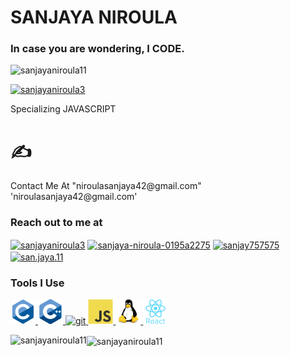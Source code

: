 <h1 align="left" font-size='2rem'>SANJAYA NIROULA</h1>
<h3 align="left" >In case you are wondering, I CODE.</h3>

<p align="left"> <img src="https://komarev.com/ghpvc/?username=sanjayaniroula11&label=Profile%20views&color=0e75b6&style=flat" alt="sanjayaniroula11" /> </p>

<p align="left"> <a href="https://twitter.com/sanjayaniroula3" target="blank"><img src="https://img.shields.io/twitter/follow/sanjayaniroula3?logo=twitter&style=for-the-badge" alt="sanjayaniroula3" /></a> </p>

Specializing JAVASCRIPT

<h1>✍</h1> Contact Me At "niroulasanjaya42@gmail.com"

<defs>
</defs>
<g style="stroke: none; stroke-width: 0; stroke-dasharray: none; stroke-linecap: butt; stroke-linejoin: miter; stroke-miterlimit: 10; fill: none; fill-rule: nonzero; opacity: 1;" transform="translate(1.4065934065934016 1.4065934065934016) scale(2.81 2.81)" >
	<path d="M 75.546 78.738 H 14.455 C 6.484 78.738 0 72.254 0 64.283 V 25.716 c 0 -7.97 6.485 -14.455 14.455 -14.455 h 61.091 c 7.97 0 14.454 6.485 14.454 14.455 v 38.567 C 90 72.254 83.516 78.738 75.546 78.738 z M 14.455 15.488 c -5.64 0 -10.228 4.588 -10.228 10.228 v 38.567 c 0 5.64 4.588 10.229 10.228 10.229 h 61.091 c 5.64 0 10.228 -4.589 10.228 -10.229 V 25.716 c 0 -5.64 -4.588 -10.228 -10.228 -10.228 H 14.455 z" style="stroke: none; stroke-width: 1; stroke-dasharray: none; stroke-linecap: butt; stroke-linejoin: miter; stroke-miterlimit: 10; fill: rgb(29,29,27); fill-rule: nonzero; opacity: 1;" transform=" matrix(1 0 0 1 0 0) " stroke-linecap="round" />
	<path d="M 11.044 25.917 C 21.848 36.445 32.652 46.972 43.456 57.5 c 2.014 1.962 5.105 -1.122 3.088 -3.088 C 35.74 43.885 24.936 33.357 14.132 22.83 C 12.118 20.867 9.027 23.952 11.044 25.917 L 11.044 25.917 z" style="stroke: none; stroke-width: 1; stroke-dasharray: none; stroke-linecap: butt; stroke-linejoin: miter; stroke-miterlimit: 10; fill: rgb(29,29,27); fill-rule: nonzero; opacity: 1;" transform=" matrix(1 0 0 1 0 0) " stroke-linecap="round" />
	<path d="M 46.544 57.5 c 10.804 -10.527 21.608 -21.055 32.412 -31.582 c 2.016 -1.965 -1.073 -5.051 -3.088 -3.088 C 65.064 33.357 54.26 43.885 43.456 54.412 C 41.44 56.377 44.529 59.463 46.544 57.5 L 46.544 57.5 z" style="stroke: none; stroke-width: 1; stroke-dasharray: none; stroke-linecap: butt; stroke-linejoin: miter; stroke-miterlimit: 10; fill: rgb(29,29,27); fill-rule: nonzero; opacity: 1;" transform=" matrix(1 0 0 1 0 0) " stroke-linecap="round" />
	<path d="M 78.837 64.952 c -7.189 -6.818 -14.379 -13.635 -21.568 -20.453 c -2.039 -1.933 -5.132 1.149 -3.088 3.088 c 7.189 6.818 14.379 13.635 21.568 20.453 C 77.788 69.973 80.881 66.89 78.837 64.952 L 78.837 64.952 z" style="stroke: none; stroke-width: 1; stroke-dasharray: none; stroke-linecap: butt; stroke-linejoin: miter; stroke-miterlimit: 10; fill: rgb(29,29,27); fill-rule: nonzero; opacity: 1;" transform=" matrix(1 0 0 1 0 0) " stroke-linecap="round" />
	<path d="M 14.446 68.039 c 7.189 -6.818 14.379 -13.635 21.568 -20.453 c 2.043 -1.938 -1.048 -5.022 -3.088 -3.088 c -7.189 6.818 -14.379 13.635 -21.568 20.453 C 9.315 66.889 12.406 69.974 14.446 68.039 L 14.446 68.039 z" style="stroke: none; stroke-width: 1; stroke-dasharray: none; stroke-linecap: butt; stroke-linejoin: miter; stroke-miterlimit: 10; fill: rgb(29,29,27); fill-rule: nonzero; opacity: 1;" transform=" matrix(1 0 0 1 0 0) " stroke-linecap="round" />
</g>
</svg> 'niroulasanjaya42@gmail.com'

<h3 align="left">Reach out to me at </h3>
<p align="left">
<a href="https://twitter.com/sanjayaniroula3" target="blank"><img align="center" src="https://raw.githubusercontent.com/rahuldkjain/github-profile-readme-generator/master/src/images/icons/Social/twitter.svg" alt="sanjayaniroula3" height="30" width="40" /></a>
<a href="https://linkedin.com/in/sanjaya-niroula-0195a2275" target="blank"><img align="center" src="https://raw.githubusercontent.com/rahuldkjain/github-profile-readme-generator/master/src/images/icons/Social/linked-in-alt.svg" alt="sanjaya-niroula-0195a2275" height="30" width="40" /></a>
<a href="https://fb.com/sanjay757575" target="blank"><img align="center" src="https://raw.githubusercontent.com/rahuldkjain/github-profile-readme-generator/master/src/images/icons/Social/facebook.svg" alt="sanjay757575" height="30" width="40" /></a>
<a href="https://instagram.com/san.jaya.11" target="blank"><img align="center" src="https://raw.githubusercontent.com/rahuldkjain/github-profile-readme-generator/master/src/images/icons/Social/instagram.svg" alt="san.jaya.11" height="30" width="40" /></a>
</p>

<h3 align="left">Tools I Use</h3>
<p align="left"> <a href="https://www.cprogramming.com/" target="_blank" rel="noreferrer"> <img src="https://raw.githubusercontent.com/devicons/devicon/master/icons/c/c-original.svg" alt="c" width="40" height="40"/> </a> <a href="https://www.w3schools.com/cpp/" target="_blank" rel="noreferrer"> <img src="https://raw.githubusercontent.com/devicons/devicon/master/icons/cplusplus/cplusplus-original.svg" alt="cplusplus" width="40" height="40"/> </a> <a href="https://git-scm.com/" target="_blank" rel="noreferrer"> <img src="https://www.vectorlogo.zone/logos/git-scm/git-scm-icon.svg" alt="git" width="40" height="40"/> </a> <a href="https://developer.mozilla.org/en-US/docs/Web/JavaScript" target="_blank" rel="noreferrer"> <img src="https://raw.githubusercontent.com/devicons/devicon/master/icons/javascript/javascript-original.svg" alt="javascript" width="40" height="40"/> </a> <a href="https://www.linux.org/" target="_blank" rel="noreferrer"> <img src="https://raw.githubusercontent.com/devicons/devicon/master/icons/linux/linux-original.svg" alt="linux" width="40" height="40"/> </a> <a href="https://reactjs.org/" target="_blank" rel="noreferrer"> <img src="https://raw.githubusercontent.com/devicons/devicon/master/icons/react/react-original-wordmark.svg" alt="react" width="40" height="40"/> </a> </p>

<p><img align="left" src="https://github-readme-stats.vercel.app/api/top-langs?username=sanjayaniroula11&show_icons=true&locale=en&layout=compact" alt="sanjayaniroula11" /></p>



<p><img align="center" src="https://github-readme-streak-stats.herokuapp.com/?user=sanjayaniroula11&" alt="sanjayaniroula11" /></p>
